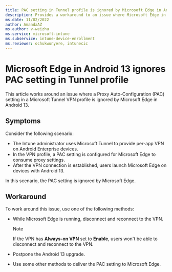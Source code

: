 ```yaml
---
title: PAC setting in Tunnel profile is ignored by Microsoft Edge in Android 13
description: Provides a workaround to an issue where Microsoft Edge in Android 13 ignores a PAC setting in Microsoft Tunnel profile.
ms.date: 11/02/2022
author: AmandaAZ
ms.author: v-weizhu
ms.service: microsoft-intune
ms.subservice: intune-device-enrollment
ms.reviewer: ochukwunyere, intunecic
---
```

# Microsoft Edge in Android 13 ignores PAC setting in Tunnel profile

This article works around an issue where a Proxy Auto-Configuration (PAC) setting in a Microsoft Tunnel VPN profile is ignored by Microsoft Edge in Android 13.

## Symptoms

Consider the following scenario:

- The Intune administrator uses Microsoft Tunnel to provide per-app VPN on Android Enterprise devices.
- In the VPN profile, a PAC setting is configured for Microsoft Edge to consume proxy settings.
- After the VPN connection is established, users launch Microsoft Edge on devices with Android 13.

In this scenario, the PAC setting is ignored by Microsoft Edge.

## Workaround

To work around this issue, use one of the following methods:

- While Microsoft Edge is running, disconnect and reconnect to the VPN.

    > [!NOTE]
    > If the VPN has **Always-on VPN** set to **Enable**, users won't be able to disconnect and reconnect to the VPN.

- Postpone the Android 13 upgrade.
- Use some other methods to deliver the PAC setting to Microsoft Edge.